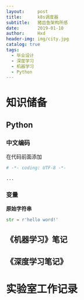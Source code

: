 ```yaml
---
layout:     post
title:      k8s调度器
subtitle:   猪齿鱼架构所感
date:       2019-01-10
author:     Hxd
header-img: img/city.jpg
catalog: true
tags: 
  - 毕业设计
  - 深度学习
  - 机器学习
  - Python
---
```


# 知识储备

## Python

### 中文编码

在代码前面添加

```python
# -*- coding: UTF-8 -*-

...

```

### 变量

**原始字符串**

```python
str = r'hello word!'
```




## 《机器学习》笔记

## 《深度学习笔记》

# 实验室工作记录

